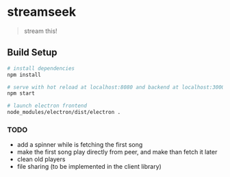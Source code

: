 # streamseek

> stream this!

## Build Setup

``` bash
# install dependencies
npm install

# serve with hot reload at localhost:8080 and backend at localhost:3000
npm start

# launch electron frontend
node_modules/electron/dist/electron .
```

### TODO
 - add a spinner while is fetching the first song
 - make the first song play directly from peer, and make than fetch it later
 - clean old players
 - file sharing (to be implemented in the client library)
